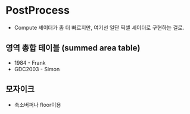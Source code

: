 # PostProcess

- Compute 셰이더가 좀 더 빠르지만, 여기선 일단 픽셀 셰이더로 구현하는 걸로.

## 영역 총합 테이블 (summed area table)

- 1984 - Frank
- GDC2003 - Simon

## 모자이크

- 축소버퍼나 floor이용

